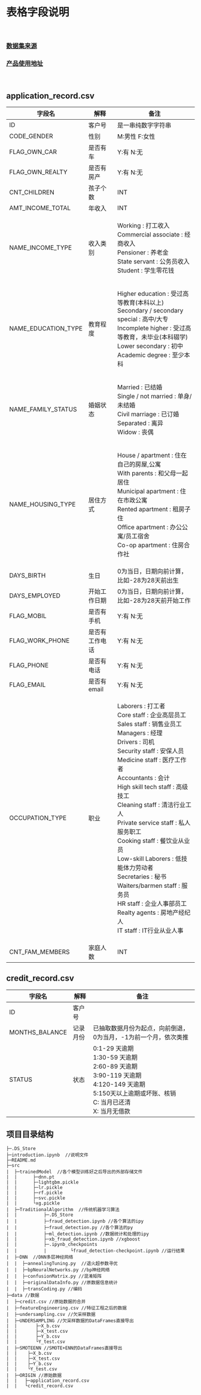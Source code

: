 # **表格字段说明**

<br/>

### **[数据集来源](https://www.kaggle.com/rikdifos/credit-card-approval-prediction)**

### **[产品使用地址](uestczyj.com:5002)**

<br/>

## **application_record.csv**

| 字段名              | 解释           | 备注                                           |
|---------------------|----------------|------------------------------------------------|
| ID                  | 客户号         |是一串纯数字字符串                                                |
| CODE_GENDER         | 性别           |M:男性 F:女性                                                |
| FLAG_OWN_CAR        | 是否有车       |Y:有 N:无                                                |
| FLAG_OWN_REALTY     | 是否有房产     |Y:有 N:无                                                  |
| CNT_CHILDREN        | 孩子个数       |INT                                                |
| AMT_INCOME_TOTAL    | 年收入         |INT                                                |
| NAME_INCOME_TYPE    | 收入类别       | <p>Working : 打工收入<br/>Commercial associate : 经商收入<br/>Pensioner : 养老金<br/>State servant : 公务员收入<br/>Student : 学生零花钱</p>
| NAME_EDUCATION_TYPE | 教育程度       |<p>Higher education : 受过高等教育(本科以上)<br/>Secondary / secondary special : 高中/大专<br/>Incomplete higher : 受过高等教育，未毕业(本科辍学)<br/>Lower secondary : 初中<br/>Academic degree : 至少本科</p>                                                |
| NAME_FAMILY_STATUS  | 婚姻状态       | <p>Married : 已结婚<br/>Single / not married : 单身/未结婚<br/>Civil marriage : 已订婚<br/>Separated : 离异<br/>Widow : 丧偶</p>                                                |
| NAME_HOUSING_TYPE   | 居住方式       |<p>House / apartment : 住在自己的房屋,公寓<br/>With parents : 和父母一起居住<br/>Municipal apartment : 住在市政公寓<br/>Rented apartment : 租房子住<br/>Office apartment : 办公公寓/员工宿舍<br/>Co-op apartment : 住房合作社</p>                                                |
| DAYS_BIRTH          | 生日           | 0为当日，日期向前计算，比如-28为28天前出生     |
| DAYS_EMPLOYED       | 开始工作日期   | 0为当日，日期向前计算，比如-28为28天前开始工作 |
| FLAG_MOBIL          | 是否有手机     |Y:有 N:无                                                 |
| FLAG_WORK_PHONE     | 是否有工作电话 |Y:有 N:无                                                 |
| FLAG_PHONE          | 是否有电话     |Y:有 N:无                                                 |
| FLAG_EMAIL          | 是否有 email   |Y:有 N:无                                                 |
| OCCUPATION_TYPE     | 职业           |<p>Laborers : 打工者<br/>Core staff : 企业高层员工<br/>Sales staff : 销售业员工<br/>Managers : 经理<br/>Drivers : 司机<br/>Security staff : 安保人员<br/>Medicine staff : 医疗工作者<br/>Accountants : 会计<br/>High skill tech staff : 高级技工<br/>Cleaning staff : 清洁行业工人<br/>Private service staff : 私人服务职工<br/>Cooking staff : 餐饮业从业员<br/>Low-skill Laborers : 低技能体力劳动者<br/>Secretaries : 秘书<br/>Waiters/barmen staff : 服务员<br/>HR staff : 企业人事部员工<br/>Realty agents : 房地产经纪人<br/>IT staff : IT行业从业人事</p>                                                |
| CNT_FAM_MEMBERS     | 家庭人数       |INT                                                |

## **credit_record.csv**

| 字段名         | 解释     | 备注                                                                                                                                 |
|----------------|----------|--------------------------------------------------------------------------------------------------------------------------------------|
| ID             | 客户号   |                                                                                                                                      |
| MONTHS_BALANCE | 记录月份 | 已抽取数据月份为起点，向前倒退，0为当月，-1为前一个月，依次类推                                                                      |
| STATUS         | 状态     | 0:1-29 天逾期<br/> 1:30-59 天逾期 <br/>2:60-89 天逾期<br/> 3:90-119 天逾期<br/> 4:120-149 天逾期<br/> 5:150天以上逾期或坏账、核销<br/> C: 当月已还清<br/> X: 当月无借款<br/> |


## **项目目录结构**

```
├─.DS_Store  
├─introduction.ipynb  //说明文件
├─README.md  
├─src  
|  ├─trainedModel  //各个模型训练好之后导出的外部存储文件
|  |      ├─dnn.pt  
|  |      ├─lightgbm.pickle  
|  |      ├─lr.pickle  
|  |      ├─rf.pickle  
|  |      ├─svc.pickle  
|  |      └xg.pickle  
|  ├─TraditionalAlgorithm  //传统机器学习算法
|  |          ├─.DS_Store 
|  |          ├─fraud_detection.ipynb //各个算法的ipy
|  |          ├─fraud_detection.py //各个算法的py
|  |          ├─ml_detection.ipynb //数据统计和处理的ipy
|  |          ├─xb_fraud_detection.ipynb //xgboost
|  |          ├─.ipynb_checkpoints
|  |          |         └fraud_detection-checkpoint.ipynb //运行结果
|  ├─DNN  //DNN多层神经网络
|  |  ├─annealingTuning.py  //退火超参数寻优
|  |  ├─bpNeuralNetworks.py //bp神经网络
|  |  ├─confusionMatrix.py //混淆矩阵
|  |  ├─originalDataInfo.py //原数据信息统计
|  |  ├─transCoding.py //编码
├─data //数据
|  ├─credit.csv //原始数据的合并
|  ├─featureEngineering.csv //特征工程之后的数据
|  ├─undersampling.csv //欠采样数据
|  ├─UNDERSAMPLING //欠采样数据的DataFrames直接导出
|  |       ├─X_b.csv
|  |       ├─X_test.csv
|  |       ├─Y_b.csv
|  |       └Y_test.csv
|  ├─SMOTEENN //SMOTE+ENN的DataFrames直接导出
|  |    ├─X_b.csv
|  |    ├─X_test.csv
|  |    ├─Y_b.csv
|  |    └Y_test.csv
|  ├─ORIGIN //原始数据
|  |   ├─application_record.csv
|  |   └credit_record.csv
```
